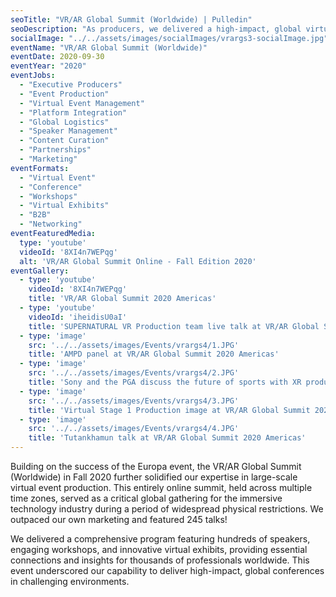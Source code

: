 ```yaml
---
seoTitle: "VR/AR Global Summit (Worldwide) | Pulledin"
seoDescription: "As producers, we delivered a high-impact, global virtual conference for the immersive technology industry, featuring hundreds of speakers and thousands of attendees."
socialImage: "../../assets/images/socialImages/vrargs3-socialImage.jpg"
eventName: "VR/AR Global Summit (Worldwide)"
eventDate: 2020-09-30
eventYear: "2020"
eventJobs:
  - "Executive Producers"
  - "Event Production"
  - "Virtual Event Management"
  - "Platform Integration"
  - "Global Logistics"
  - "Speaker Management"
  - "Content Curation"
  - "Partnerships"
  - "Marketing"
eventFormats:
  - "Virtual Event"
  - "Conference"
  - "Workshops"
  - "Virtual Exhibits"
  - "B2B"
  - "Networking"
eventFeaturedMedia:
  type: 'youtube'
  videoId: '8XI4n7WEPqg'
  alt: 'VR/AR Global Summit Online - Fall Edition 2020'
eventGallery:
  - type: 'youtube'
    videoId: '8XI4n7WEPqg'
    title: 'VR/AR Global Summit 2020 Americas'
  - type: 'youtube'
    videoId: 'iheidisU0aI'
    title: 'SUPERNATURAL VR Production team live talk at VR/AR Global Summit 2020 Americas' # <-- This title was missing
  - type: 'image'
    src: '../../assets/images/Events/vrargs4/1.JPG'
    title: 'AMPD panel at VR/AR Global Summit 2020 Americas'
  - type: 'image'
    src: '../../assets/images/Events/vrargs4/2.JPG'
    title: 'Sony and the PGA discuss the future of sports with XR production'
  - type: 'image'
    src: '../../assets/images/Events/vrargs4/3.JPG'
    title: 'Virtual Stage 1 Production image at VR/AR Global Summit 2020 Americas'
  - type: 'image'
    src: '../../assets/images/Events/vrargs4/4.JPG'
    title: 'Tutankhamun talk at VR/AR Global Summit 2020 Americas'
---
```


Building on the success of the Europa event, the VR/AR Global Summit (Worldwide) in Fall 2020 further solidified our expertise in large-scale virtual event production. This entirely online summit, held across multiple time zones, served as a critical global gathering for the immersive technology industry during a period of widespread physical restrictions. We outpaced our own marketing and featured 245 talks!

We delivered a comprehensive program featuring hundreds of speakers, engaging workshops, and innovative virtual exhibits, providing essential connections and insights for thousands of professionals worldwide. This event underscored our capability to deliver high-impact, global conferences in challenging environments.